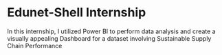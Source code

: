 # Edunet-Shell Internship
 In this internship, I utilized Power BI to perform data analysis and create a visually appealing Dashboard for a dataset involving Sustainable Supply Chain Performance 

